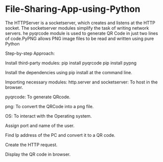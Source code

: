 # File-Sharing-App-using-Python
The HTTPServer is a socketserver, which creates and listens at the HTTP socket. The socketserver modules simplify the task of writing network servers. he pyqrcode module is used to generate QR Code in just two lines of code.PyPNG allows PNG image files to be read and written using pure Python


Step-by-step Approach:


Install third-party modules:
pip install pyqrcode
pip install pypng

Install the dependencies using pip install at the command line.

Importing necessary modules:
http.server and socketserver: To host in the browser.

pyqrcode: To generate QRcode.

png: To convert the QRCode into a png file.

OS: To interact with the Operating system.

Assign port and name of the user.

Find Ip address of the PC and convert it to a QR code.

Create the HTTP request.

Display the QR code in browser.

